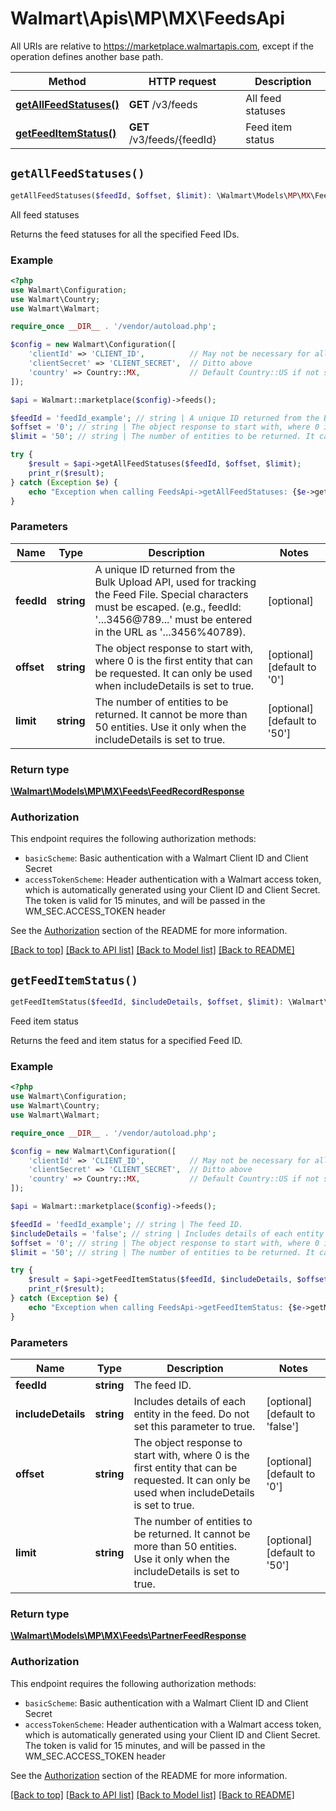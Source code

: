 # Walmart\Apis\MP\MX\FeedsApi  
All URIs are relative to https://marketplace.walmartapis.com, except if the operation defines another base path.

| Method | HTTP request | Description |
| ------------- | ------------- | ------------- |
| [**getAllFeedStatuses()**](#getAllFeedStatuses) | **GET** /v3/feeds | All feed statuses |
| [**getFeedItemStatus()**](#getFeedItemStatus) | **GET** /v3/feeds/{feedId} | Feed item status |


## `getAllFeedStatuses()`

```php
getAllFeedStatuses($feedId, $offset, $limit): \Walmart\Models\MP\MX\Feeds\FeedRecordResponse
```
All feed statuses

Returns the feed statuses for all the specified Feed IDs.

### Example

```php
<?php
use Walmart\Configuration;
use Walmart\Country;
use Walmart\Walmart;

require_once __DIR__ . '/vendor/autoload.php';

$config = new Walmart\Configuration([
    'clientId' => 'CLIENT_ID',          // May not be necessary for all endpoints, particularly outside the US
    'clientSecret' => 'CLIENT_SECRET',  // Ditto above
    'country' => Country::MX,           // Default Country::US if not set
]);

$api = Walmart::marketplace($config)->feeds();

$feedId = 'feedId_example'; // string | A unique ID returned from the Bulk Upload API, used for tracking the Feed File. Special characters must be escaped. (e.g., feedId: '...3456@789...' must be entered in the URL as '...3456%40789).
$offset = '0'; // string | The object response to start with, where 0 is the first entity that can be requested. It can only be used when includeDetails is set to true.
$limit = '50'; // string | The number of entities to be returned. It cannot be more than 50 entities. Use it only when the includeDetails is set to true.

try {
    $result = $api->getAllFeedStatuses($feedId, $offset, $limit);
    print_r($result);
} catch (Exception $e) {
    echo "Exception when calling FeedsApi->getAllFeedStatuses: {$e->getMessage()}\n";
}
```

### Parameters
| Name | Type | Description  | Notes |
| ------------- | ------------- | ------------- | ------------- |
| **feedId** | **string**| A unique ID returned from the Bulk Upload API, used for tracking the Feed File. Special characters must be escaped. (e.g., feedId: '...3456@789...' must be entered in the URL as '...3456%40789). | [optional] |
| **offset** | **string**| The object response to start with, where 0 is the first entity that can be requested. It can only be used when includeDetails is set to true. | [optional] [default to '0'] |
| **limit** | **string**| The number of entities to be returned. It cannot be more than 50 entities. Use it only when the includeDetails is set to true. | [optional] [default to '50'] |


### Return type

[**\Walmart\Models\MP\MX\Feeds\FeedRecordResponse**](../../../Models/MP/MX/Feeds/FeedRecordResponse.md)

### Authorization

This endpoint requires the following authorization methods:

* `basicScheme`: Basic authentication with a Walmart Client ID and Client Secret
* `accessTokenScheme`: Header authentication with a Walmart access token, which is automatically generated using your Client ID and Client Secret. The token is valid for 15 minutes, and will be passed in the WM_SEC.ACCESS_TOKEN header

See the [Authorization](../../../../README.md#authorization) section of the README for more information.


[[Back to top]](#) [[Back to API list]](../../../../README.md#supported-apis)
[[Back to Model list]](../../../Models/MP/MX)
[[Back to README]](../../../../README.md)

## `getFeedItemStatus()`

```php
getFeedItemStatus($feedId, $includeDetails, $offset, $limit): \Walmart\Models\MP\MX\Feeds\PartnerFeedResponse
```
Feed item status

Returns the feed and item status for a specified Feed ID.

### Example

```php
<?php
use Walmart\Configuration;
use Walmart\Country;
use Walmart\Walmart;

require_once __DIR__ . '/vendor/autoload.php';

$config = new Walmart\Configuration([
    'clientId' => 'CLIENT_ID',          // May not be necessary for all endpoints, particularly outside the US
    'clientSecret' => 'CLIENT_SECRET',  // Ditto above
    'country' => Country::MX,           // Default Country::US if not set
]);

$api = Walmart::marketplace($config)->feeds();

$feedId = 'feedId_example'; // string | The feed ID.
$includeDetails = 'false'; // string | Includes details of each entity in the feed. Do not set this parameter to true.
$offset = '0'; // string | The object response to start with, where 0 is the first entity that can be requested. It can only be used when includeDetails is set to true.
$limit = '50'; // string | The number of entities to be returned. It cannot be more than 50 entities. Use it only when the includeDetails is set to true.

try {
    $result = $api->getFeedItemStatus($feedId, $includeDetails, $offset, $limit);
    print_r($result);
} catch (Exception $e) {
    echo "Exception when calling FeedsApi->getFeedItemStatus: {$e->getMessage()}\n";
}
```

### Parameters
| Name | Type | Description  | Notes |
| ------------- | ------------- | ------------- | ------------- |
| **feedId** | **string**| The feed ID. | |
| **includeDetails** | **string**| Includes details of each entity in the feed. Do not set this parameter to true. | [optional] [default to 'false'] |
| **offset** | **string**| The object response to start with, where 0 is the first entity that can be requested. It can only be used when includeDetails is set to true. | [optional] [default to '0'] |
| **limit** | **string**| The number of entities to be returned. It cannot be more than 50 entities. Use it only when the includeDetails is set to true. | [optional] [default to '50'] |


### Return type

[**\Walmart\Models\MP\MX\Feeds\PartnerFeedResponse**](../../../Models/MP/MX/Feeds/PartnerFeedResponse.md)

### Authorization

This endpoint requires the following authorization methods:

* `basicScheme`: Basic authentication with a Walmart Client ID and Client Secret
* `accessTokenScheme`: Header authentication with a Walmart access token, which is automatically generated using your Client ID and Client Secret. The token is valid for 15 minutes, and will be passed in the WM_SEC.ACCESS_TOKEN header

See the [Authorization](../../../../README.md#authorization) section of the README for more information.


[[Back to top]](#) [[Back to API list]](../../../../README.md#supported-apis)
[[Back to Model list]](../../../Models/MP/MX)
[[Back to README]](../../../../README.md)

